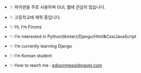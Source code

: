 - ✨ 파이썬을 주로 사용하며 GUI, 웹에 관심이 많습니다.
- ✨ 고등학교에 재학 중입니다.

- ✨ Hi, I’m Firoms
- ✨ I’m interested in Python(tkinter)/Django/Html&Css/JavaScript
- ✨ I’m currently learning Django
- ✨ I’m Korean student
- ✨ How to reach me : edisonmessi@naver.com

<!---
Firoms/Firoms is a ✨ special ✨ repository because its `README.md` (this file) appears on your GitHub profile.
You can click the Preview link to take a look at your changes.
--->
